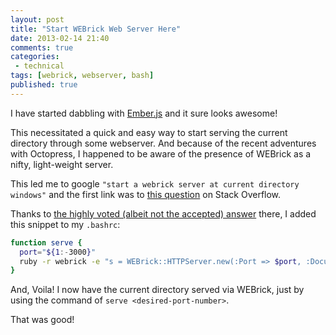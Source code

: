 ```yaml
---
layout: post
title: "Start WEBrick Web Server Here"
date: 2013-02-14 21:40
comments: true
categories:
 - technical
tags: [webrick, webserver, bash]
published: true
---
```


I have started dabbling with [Ember.js](http://emberjs.com/) and it sure looks awesome!

This necessitated a quick and easy way to start serving the current directory through some webserver. And because of the recent adventures with Octopress, I happened to be aware of the presence of WEBrick as a nifty, light-weight server.

This led me to google `"start a webrick server at current directory windows"` and the first link was to [this question](http://stackoverflow.com/questions/3108395/serve-current-directory-from-command-line) on Stack Overflow.

<!-- more -->

Thanks to [the highly voted (albeit not the accepted) answer](http://stackoverflow.com/a/7105609/218882) there, I added this snippet to my `.bashrc`:
``` bash
function serve {
  port="${1:-3000}"
  ruby -r webrick -e "s = WEBrick::HTTPServer.new(:Port => $port, :DocumentRoot => Dir.pwd); trap('INT') { s.shutdown }; s.start"
}
```

And, Voila! I now have the current directory served via WEBrick, just by using the command of `serve <desired-port-number>`.

That was good!